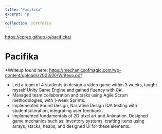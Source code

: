 ```yaml
---
title: "Pacifika"
excerpt: "p
"
collection: portfolio
---
```

https://cpreo.github.io/pacificka/

Pacifika
======
*Writeup found here: https://mechanicsofmagic.com/wp-content/uploads/2023/06/Writeup.pdf 
* Led a team of 4 students to design a video game within 3 weeks, taught myself Unity Game Engine and gained fluency with C#.
*	Managed team collaboration and tasks using Agile Scrum methodologies, with 1-week Sprints.
*	Implemented Sound Design, Narrative Design (QA testing with students/iteration, integrating user feedback.
*	Implemented fundamentals of 2D pixel art and Animation. Designed game mechanics such as: inventory systems, crafting items using arrays, stacks, heaps; and designed UI for these elements.
